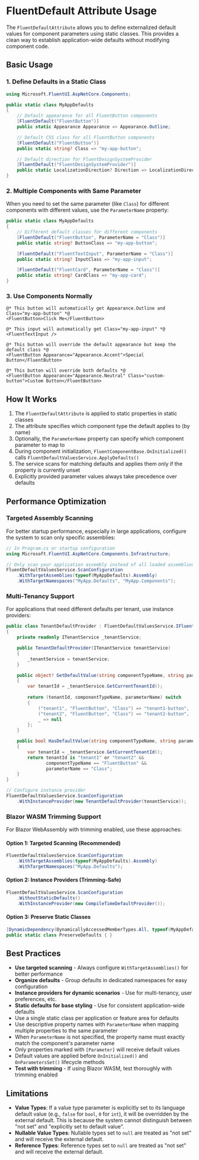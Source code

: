 # FluentDefault Attribute Usage

The `FluentDefaultAttribute` allows you to define externalized default values for component parameters using static classes. This provides a clean way to establish application-wide defaults without modifying component code.

## Basic Usage

### 1. Define Defaults in a Static Class

```csharp
using Microsoft.FluentUI.AspNetCore.Components;

public static class MyAppDefaults
{
    // Default appearance for all FluentButton components
    [FluentDefault("FluentButton")]
    public static Appearance Appearance => Appearance.Outline;

    // Default CSS class for all FluentButton components  
    [FluentDefault("FluentButton")]
    public static string? Class => "my-app-button";

    // Default direction for FluentDesignSystemProvider
    [FluentDefault("FluentDesignSystemProvider")]
    public static LocalizationDirection? Direction => LocalizationDirection.LeftToRight;
}
```

### 2. Multiple Components with Same Parameter

When you need to set the same parameter (like `Class`) for different components with different values, use the `ParameterName` property:

```csharp
public static class MyAppDefaults
{
    // Different default classes for different components
    [FluentDefault("FluentButton", ParameterName = "Class")]
    public static string? ButtonClass => "my-app-button";

    [FluentDefault("FluentTextInput", ParameterName = "Class")]
    public static string? InputClass => "my-app-input";

    [FluentDefault("FluentCard", ParameterName = "Class")]
    public static string? CardClass => "my-app-card";
}
```

### 3. Use Components Normally

```razor
@* This button will automatically get Appearance.Outline and Class="my-app-button" *@
<FluentButton>Click Me</FluentButton>

@* This input will automatically get Class="my-app-input" *@
<FluentTextInput />

@* This button will override the default appearance but keep the default class *@
<FluentButton Appearance="Appearance.Accent">Special Button</FluentButton>

@* This button will override both defaults *@
<FluentButton Appearance="Appearance.Neutral" Class="custom-button">Custom Button</FluentButton>
```

## How It Works

1. The `FluentDefaultAttribute` is applied to static properties in static classes
2. The attribute specifies which component type the default applies to (by name)
3. Optionally, the `ParameterName` property can specify which component parameter to map to
4. During component initialization, `FluentComponentBase.OnInitialized()` calls `FluentDefaultValuesService.ApplyDefaults()`
5. The service scans for matching defaults and applies them only if the property is currently unset
6. Explicitly provided parameter values always take precedence over defaults

## Performance Optimization

### Targeted Assembly Scanning
For better startup performance, especially in large applications, configure the system to scan only specific assemblies:

```csharp
// In Program.cs or startup configuration
using Microsoft.FluentUI.AspNetCore.Components.Infrastructure;

// Only scan your application assembly instead of all loaded assemblies
FluentDefaultValuesService.ScanConfiguration
    .WithTargetAssemblies(typeof(MyAppDefaults).Assembly)
    .WithTargetNamespaces("MyApp.Defaults", "MyApp.Components");
```

### Multi-Tenancy Support
For applications that need different defaults per tenant, use instance providers:

```csharp
public class TenantDefaultProvider : FluentDefaultValuesService.IFluentDefaultProvider
{
    private readonly ITenantService _tenantService;

    public TenantDefaultProvider(ITenantService tenantService)
    {
        _tenantService = tenantService;
    }

    public object? GetDefaultValue(string componentTypeName, string parameterName)
    {
        var tenantId = _tenantService.GetCurrentTenantId();
        
        return (tenantId, componentTypeName, parameterName) switch
        {
            ("tenant1", "FluentButton", "Class") => "tenant1-button",
            ("tenant2", "FluentButton", "Class") => "tenant2-button",
            _ => null
        };
    }

    public bool HasDefaultValue(string componentTypeName, string parameterName)
    {
        var tenantId = _tenantService.GetCurrentTenantId();
        return tenantId is "tenant1" or "tenant2" && 
               componentTypeName == "FluentButton" && 
               parameterName == "Class";
    }
}

// Configure instance provider
FluentDefaultValuesService.ScanConfiguration
    .WithInstanceProvider(new TenantDefaultProvider(tenantService));
```

### Blazor WASM Trimming Support
For Blazor WebAssembly with trimming enabled, use these approaches:

#### Option 1: Targeted Scanning (Recommended)
```csharp
FluentDefaultValuesService.ScanConfiguration
    .WithTargetAssemblies(typeof(MyAppDefaults).Assembly)
    .WithTargetNamespaces("MyApp.Defaults");
```

#### Option 2: Instance Providers (Trimming-Safe)
```csharp
FluentDefaultValuesService.ScanConfiguration
    .WithoutStaticDefaults()
    .WithInstanceProvider(new CompileTimeDefaultProvider());
```

#### Option 3: Preserve Static Classes
```csharp
[DynamicDependency(DynamicallyAccessedMemberTypes.All, typeof(MyAppDefaults))]
public static class PreserveDefaults { }
```

## Best Practices

- **Use targeted scanning** - Always configure `WithTargetAssemblies()` for better performance
- **Organize defaults** - Group defaults in dedicated namespaces for easy configuration  
- **Instance providers for dynamic scenarios** - Use for multi-tenancy, user preferences, etc.
- **Static defaults for base styling** - Use for consistent application-wide defaults
- Use a single static class per application or feature area for defaults
- Use descriptive property names with `ParameterName` when mapping multiple properties to the same parameter
- When `ParameterName` is not specified, the property name must exactly match the component's parameter name
- Only properties marked with `[Parameter]` will receive default values
- Default values are applied before `OnInitialized()` and `OnParametersSet()` lifecycle methods
- **Test with trimming** - If using Blazor WASM, test thoroughly with trimming enabled

## Limitations

- **Value Types**: If a value type parameter is explicitly set to its language default value (e.g., `false` for `bool`, `0` for `int`), it will be overridden by the external default. This is because the system cannot distinguish between "not set" and "explicitly set to default value".
- **Nullable Value Types**: Nullable types set to `null` are treated as "not set" and will receive the external default.
- **Reference Types**: Reference types set to `null` are treated as "not set" and will receive the external default.